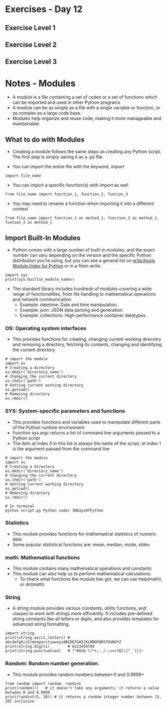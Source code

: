 <!-- Day 12: 30 Days of python programming -->

# Exercises - Day 12
## Exercise Level 1
## Exercise Level 2
## Exercise Level 3

# Notes - Modules
- A module is a file containing a set of codes or a set of functions which can be imported and used in other Python programs
- A module can be as simple as a file with a single variable or function, or as complex as a large code base.
- Modules help organize and reuse code, making it more manageable and maintainable.

## What to do with Modules
- Creating a module follows the same steps as creating any Python script. The first step is simply saving it as a .py file.

- You can import the entire file with the keyword, <i>import</i>
```
import file_name
```

- You can import a specific function(s) with <i>import</i> as well
```
from file_name import function_1, function_2, funtion_3
```

- You may need to rename a function when importing it into a different context
```
from file_name import function_1 as method_1, function_2 as method_1, funtion_3 as method_1
```

## Import Built-In Modules
- Python comes with a large number of built-in modules, and the exact number can vary depending on the version and the specific Python distribution you're using, but you can see a general list on [w3schools Module Index for Python](https://docs.python.org/3/py-modindex.html) or in a filem write:
```
import sys
print(sys.builtin_module_names)
```

- The standard library includes hundreds of modules covering a wide range of functionalities, from file handling to mathematical operations and network communication
    - Example: datetime: Date and time manipulation.
    - Example: json: JSON data parsing and generation.
    - Example: collections: High-performance container datatypes.

### OS: Operating system interfaces
- This provides functions for creating, changing current working direcotry and removing a directory, fetching its contents, changing and identifying the current directory
```
# import the module
import os
# Creating a directory
os.mkdir('directory_name')
# Changing the current directory
os.chdir('path')
# Getting current working directory
os.getcwd()
# Removing directory
os.rmdir()
```

### SYS: System-specific parameters and functions
- This provides functions and variables used to manipulate different parts of the Python runtime environment.
- Function sys.argc returns a list of command line arguments passed to a Python script
- The item at index 0 in this list is always the name of the script, at index 1 is the argument passed from the command line
```
# import the module
import os
# Creating a directory
os.mkdir('directory_name')
# Changing the current directory
os.chdir('path')
# Getting current working directory
os.getcwd()
# Removing directory
os.rmdir()

# In terminal
python script.py Python coder 30DaysOfPython
```

### Statistics
- This module provides functions for mathematical statistics of numeric data
- Some popular statistical functions are: mean, median, mode, stdev

### math: Mathematical functions
- This module contains many mathematical operations and constants
- This module can also help us to perform mathematical calculations. 
    - To check what functions the module has got, we can use help(math), or dir(math)

### String
- A string module provides various constants, utility functions, and classes to work with strings more efficiently. It includes pre-defined string constants like all letters or digits, and also provides templates for advanced string formatting.
```
import string
print(string.ascii_letters) # abcdefghijklmnopqrstuvwxyzABCDEFGHIJKLMNOPQRSTUVWXYZ
print(string.digits)        # 0123456789
print(string.punctuation)   # !"#$%&'()*+,-./:;<=>?@[\]^_`{|}~
```

### Random: Random number generation.
- This module provides random numbers between 0 and 0.9999+
```
from random import random, randint
print(random())   # it doesn't take any arguments; it returns a value between 0 and 0.9999
print(randint(5, 20)) # it returns a random integer number between [5, 20] inclusive
```
  